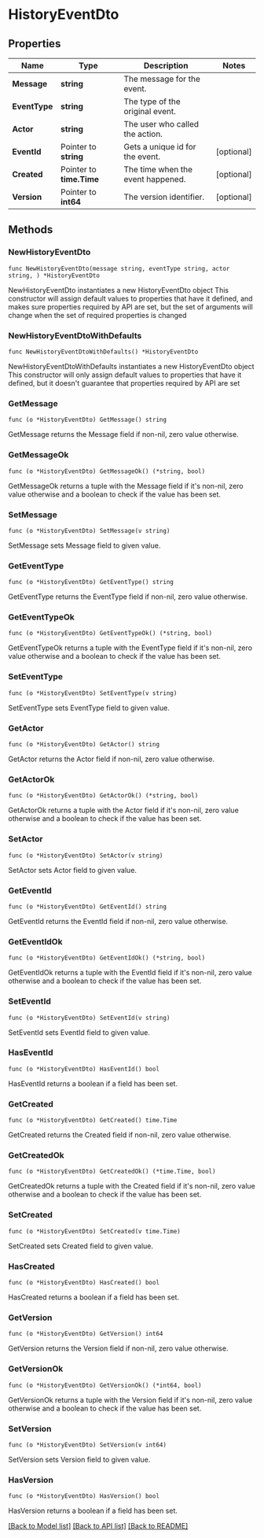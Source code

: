 # HistoryEventDto

## Properties

Name | Type | Description | Notes
------------ | ------------- | ------------- | -------------
**Message** | **string** | The message for the event. | 
**EventType** | **string** | The type of the original event. | 
**Actor** | **string** | The user who called the action. | 
**EventId** | Pointer to **string** | Gets a unique id for the event. | [optional] 
**Created** | Pointer to **time.Time** | The time when the event happened. | [optional] 
**Version** | Pointer to **int64** | The version identifier. | [optional] 

## Methods

### NewHistoryEventDto

`func NewHistoryEventDto(message string, eventType string, actor string, ) *HistoryEventDto`

NewHistoryEventDto instantiates a new HistoryEventDto object
This constructor will assign default values to properties that have it defined,
and makes sure properties required by API are set, but the set of arguments
will change when the set of required properties is changed

### NewHistoryEventDtoWithDefaults

`func NewHistoryEventDtoWithDefaults() *HistoryEventDto`

NewHistoryEventDtoWithDefaults instantiates a new HistoryEventDto object
This constructor will only assign default values to properties that have it defined,
but it doesn't guarantee that properties required by API are set

### GetMessage

`func (o *HistoryEventDto) GetMessage() string`

GetMessage returns the Message field if non-nil, zero value otherwise.

### GetMessageOk

`func (o *HistoryEventDto) GetMessageOk() (*string, bool)`

GetMessageOk returns a tuple with the Message field if it's non-nil, zero value otherwise
and a boolean to check if the value has been set.

### SetMessage

`func (o *HistoryEventDto) SetMessage(v string)`

SetMessage sets Message field to given value.


### GetEventType

`func (o *HistoryEventDto) GetEventType() string`

GetEventType returns the EventType field if non-nil, zero value otherwise.

### GetEventTypeOk

`func (o *HistoryEventDto) GetEventTypeOk() (*string, bool)`

GetEventTypeOk returns a tuple with the EventType field if it's non-nil, zero value otherwise
and a boolean to check if the value has been set.

### SetEventType

`func (o *HistoryEventDto) SetEventType(v string)`

SetEventType sets EventType field to given value.


### GetActor

`func (o *HistoryEventDto) GetActor() string`

GetActor returns the Actor field if non-nil, zero value otherwise.

### GetActorOk

`func (o *HistoryEventDto) GetActorOk() (*string, bool)`

GetActorOk returns a tuple with the Actor field if it's non-nil, zero value otherwise
and a boolean to check if the value has been set.

### SetActor

`func (o *HistoryEventDto) SetActor(v string)`

SetActor sets Actor field to given value.


### GetEventId

`func (o *HistoryEventDto) GetEventId() string`

GetEventId returns the EventId field if non-nil, zero value otherwise.

### GetEventIdOk

`func (o *HistoryEventDto) GetEventIdOk() (*string, bool)`

GetEventIdOk returns a tuple with the EventId field if it's non-nil, zero value otherwise
and a boolean to check if the value has been set.

### SetEventId

`func (o *HistoryEventDto) SetEventId(v string)`

SetEventId sets EventId field to given value.

### HasEventId

`func (o *HistoryEventDto) HasEventId() bool`

HasEventId returns a boolean if a field has been set.

### GetCreated

`func (o *HistoryEventDto) GetCreated() time.Time`

GetCreated returns the Created field if non-nil, zero value otherwise.

### GetCreatedOk

`func (o *HistoryEventDto) GetCreatedOk() (*time.Time, bool)`

GetCreatedOk returns a tuple with the Created field if it's non-nil, zero value otherwise
and a boolean to check if the value has been set.

### SetCreated

`func (o *HistoryEventDto) SetCreated(v time.Time)`

SetCreated sets Created field to given value.

### HasCreated

`func (o *HistoryEventDto) HasCreated() bool`

HasCreated returns a boolean if a field has been set.

### GetVersion

`func (o *HistoryEventDto) GetVersion() int64`

GetVersion returns the Version field if non-nil, zero value otherwise.

### GetVersionOk

`func (o *HistoryEventDto) GetVersionOk() (*int64, bool)`

GetVersionOk returns a tuple with the Version field if it's non-nil, zero value otherwise
and a boolean to check if the value has been set.

### SetVersion

`func (o *HistoryEventDto) SetVersion(v int64)`

SetVersion sets Version field to given value.

### HasVersion

`func (o *HistoryEventDto) HasVersion() bool`

HasVersion returns a boolean if a field has been set.


[[Back to Model list]](../README.md#documentation-for-models) [[Back to API list]](../README.md#documentation-for-api-endpoints) [[Back to README]](../README.md)


